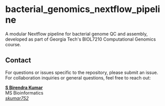 # bacterial_genomics_nextflow_pipeline

A modular Nextflow pipeline for bacterial genome QC and assembly, developed as part of Georgia Tech's BIOL7210 Computational Genomics course.




































## Contact

For questions or issues specific to the repository, please submit an issue.
For collaboration inquiries or general questions, feel free to reach out:

**[S Birendra Kumar](https://www.linkedin.com/in/s-birendra-kumar/)**  
MS Bioinformatics  
*[skumar752](mailto:sbirendra2000@gatech.edu)*  
